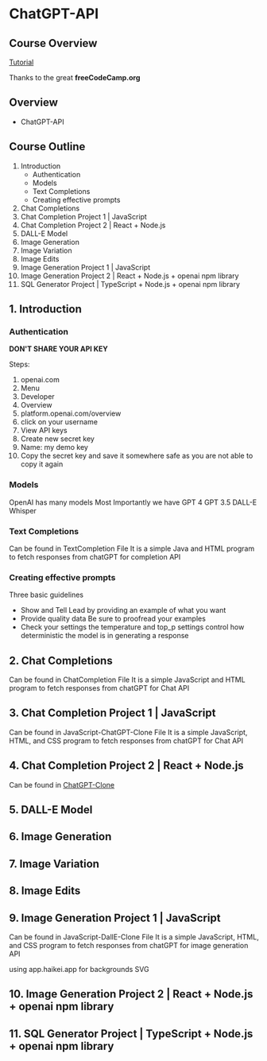# ChatGPT-API

## Course Overview

[Tutorial](https://www.youtube.com/watch?v=uRQH2CFvedY&ab_channel=freeCodeCamp.org)

Thanks to the great **freeCodeCamp.org**

## Overview

- ChatGPT-API

## Course Outline

1. Introduction
    - Authentication
    - Models
    - Text Completions
    - Creating effective prompts
1. Chat Completions
1. Chat Completion Project 1 | JavaScript
1. Chat Completion Project 2 | React + Node.js
1. DALL-E Model
1. Image Generation
1. Image Variation
1. Image Edits
1. Image Generation Project 1 | JavaScript
1. Image Generation Project 2 | React + Node.js + openai npm library
1. SQL Generator Project | TypeScript + Node.js + openai npm library


## 1. Introduction

### Authentication
**DON'T SHARE YOUR API KEY**

Steps:
1. openai.com
1. Menu
1. Developer
1. Overview
1. platform.openai.com/overview
1. click on your username
1. View API keys
1. Create new secret key
1. Name: my demo key
1. Copy the secret key and save it somewhere safe as you are not able to copy it again

### Models

OpenAI has many models
Most Importantly we have
GPT 4
GPT 3.5
DALL-E
Whisper

### Text Completions
Can be found in TextCompletion File
It is a simple Java and HTML program to fetch responses from chatGPT for completion API

### Creating effective prompts
Three basic guidelines
- Show and Tell
    Lead by providing an example of what you want
- Provide quality data
    Be sure to proofread your examples
- Check your settings
    the temperature and top_p settings control how deterministic the model is in generating a response

## 2. Chat Completions
Can be found in ChatCompletion File
It is a simple JavaScript and HTML program to fetch responses from chatGPT for Chat API

## 3. Chat Completion Project 1 | JavaScript
Can be found in JavaScript-ChatGPT-Clone File
It is a simple JavaScript, HTML, and CSS program to fetch responses from chatGPT for Chat API

## 4. Chat Completion Project 2 | React + Node.js 
Can be found in [ChatGPT-Clone](https://github.com/AmrMekki/ChatGPT-Clone)

## 5. DALL-E Model

## 6. Image Generation

## 7. Image Variation

## 8. Image Edits

## 9. Image Generation Project 1 | JavaScript

Can be found in JavaScript-DallE-Clone File
It is a simple JavaScript, HTML, and CSS program to fetch responses from chatGPT for image generation API


using app.haikei.app for backgrounds SVG

## 10. Image Generation Project 2 | React + Node.js + openai npm library

## 11. SQL Generator Project | TypeScript + Node.js + openai npm library
